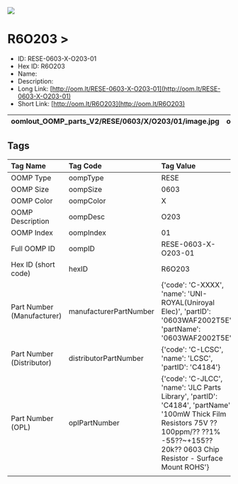


  
![][im]
# R6O203 > 

- ID: RESE-0603-X-O203-01
- Hex ID: R6O203
- Name: 
- Description: 
- Long Link: [http://oom.lt/RESE-0603-X-O203-01](http://oom.lt/RESE-0603-X-O203-01)
- Short Link: [http://oom.lt/R6O203](http://oom.lt/R6O203)
  

|oomlout_OOMP_parts_V2/RESE/0603/X/O203/01/image.jpg|oomlout_OOMP_parts_V2/RESE/0603/X/O203/01/image_BOTTOM.jpg|oomlout_OOMP_parts_V2/RESE/0603/X/O203/01/image_Re.jpg||
| :---: | :---: | :---: | :---: |

## Tags
  

|Tag Name|Tag Code|Tag Value|
| :--- | :--- | :--- |
|OOMP Type|oompType|RESE|
|OOMP Size|oompSize|0603|
|OOMP Color|oompColor|X|
|OOMP Description|oompDesc|O203|
|OOMP Index|oompIndex|01|
|Full OOMP ID|oompID|RESE-0603-X-O203-01|
|Hex ID (short code)|hexID|R6O203|
|Part Number (Manufacturer)|manufacturerPartNumber|{'code': 'C-XXXX', 'name': 'UNI-ROYAL(Uniroyal Elec)', 'partID': '0603WAF2002T5E', 'partName': '0603WAF2002T5E'}|
|Part Number (Distributor)|distributorPartNumber|{'code': 'C-LCSC', 'name': 'LCSC', 'partID': 'C4184'}|
|Part Number (OPL)|oplPartNumber|{'code': 'C-JLCC', 'name': 'JLC Parts Library', 'partID': 'C4184', 'partName': '100mW Thick Film Resistors 75V ??100ppm/?? ??1% -55??~+155?? 20k?? 0603  Chip Resistor - Surface Mount ROHS'}|
||||



[im]: oomlout_OOMP_parts_V2/RESE/0603/X/O203/01/image_450.jpg
